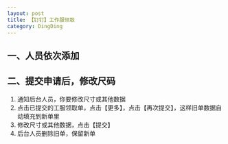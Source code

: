 ```yaml
---
layout: post
title: 【钉钉】工作服领取
category: DingDing
---
```


## 一、人员依次添加


## 二、提交申请后，修改尺码

1. 通知后台人员，你要修改尺寸或其他数据
2. 点击已提交的工服领取单，点击【更多】，点击【再次提交】，这样旧单数据自动填充到新单里
3. 修改尺寸或其他数据，点击【提交】
4. 后台人员删除旧单，保留新单
